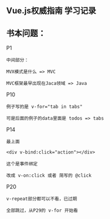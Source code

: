 Vue.js权威指南 学习记录
---

书本问题：
---

P1
    
    中间部分：
    
    MVX模式是什么 => MVC

    MVC框架最早出现在Jaca领域 => Java

P10

    例子写的是 v-for="tab in tabs"

    可是后面的例子的data里面是 todos => tabs

P14

    最上面

    <div v-bind:click="action"></div>

    这个是事件绑定

    改成 v-on:click 或者 简写的 @click

P20

    v-repeat部分都可以不看，已过期

    全部跳过，从P29的 v-for 开始看
